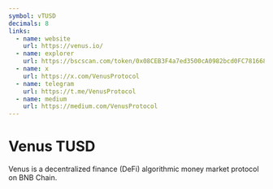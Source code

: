 ```yaml
---
symbol: vTUSD
decimals: 8
links:
  - name: website
    url: https://venus.io/
  - name: explorer
    url: https://bscscan.com/token/0x08CEB3F4a7ed3500cA0982bcd0FC7816688084c3
  - name: x
    url: https://x.com/VenusProtocol
  - name: telegram
    url: https://t.me/VenusProtocol
  - name: medium
    url: https://medium.com/VenusProtocol
---
```


# Venus TUSD

Venus is a decentralized finance (DeFi) algorithmic money market protocol on BNB Chain.
